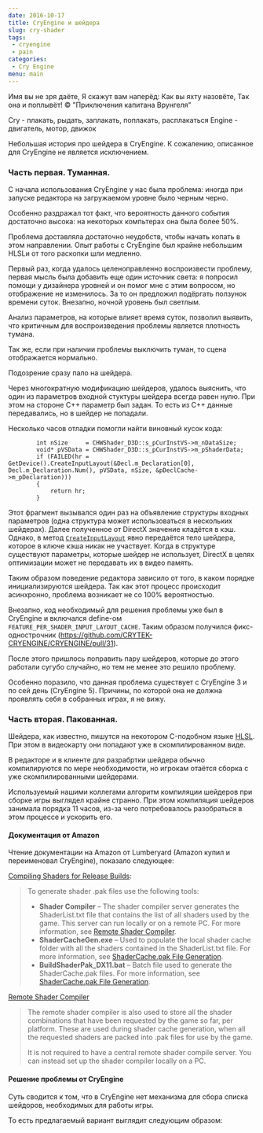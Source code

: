 ```yaml
---
date: 2016-10-17
title: CryEngine и шейдера
slug: cry-shader
tags:
 - cryengine
 - pain
categories:
 - Cry Engine
menu: main
---
```


Имя вы не зря даёте,
Я скажут вам наперёд:
Как вы яхту назовёте,
Так она и поплывёт!
© "Приключения капитана Врунгеля"

Cry - плакать, рыдать, заплакать, поплакать, расплакаться
Engine - двигатель, мотор, движок

Небольшая история про шейдера в CryEngine. К сожалению, описанное для CryEngine не является исключением.

<!--more-->

### Часть первая. Туманная.

С начала использования CryEngine у нас была проблема: иногда при запуске редактора на загружаемом уровне было черным черно.

Особенно раздражал тот факт, что вероятность данного события достаточно высока: на некоторых компьтерах она была более 50%.

Проблема доставляла достаточно неудобств, чтобы начать копать в этом направлении. Опыт работы с CryEngine был крайне небольшим HLSLи от того раскопки шли медленно.

Первый раз, когда удалось целеноправленно воспроизвести проблему, первая мысль была добавить еще один источник света: я попросил помощи у дизайнера уровней и он помог мне с этим вопросом, но отображение не изменилось. За то он предложил подёргать ползунок времени суток. Внезапно, ночной уровень был светлым.

Анализ параметров, на которые влияет время суток, позволил выявить, что критичным для воспроизведения проблемы является плотность тумана.

Так же, если при наличии проблемы выключить туман, то сцена отображается нормально.

Подозрение сразу пало на шейдера.

Через многократную модификацию шейдеров, удалось выяснить, что один из параметров входной стуктуры шейдера всегда равен нулю. При этом на стороне C++ параметр был задан. То есть из C++ данные передавались, но в шейдер не попадали.

Несколько часов отладки помогли найти виновный кусок кода:
```
        int nSize     = CHWShader_D3D::s_pCurInstVS->m_nDataSize;
        void* pVSData = CHWShader_D3D::s_pCurInstVS->m_pShaderData;
        if (FAILED(hr = GetDevice().CreateInputLayout(&Decl.m_Declaration[0], Decl.m_Declaration.Num(), pVSData, nSize, &pDeclCache->m_pDeclaration)))
        {
            return hr;
        }
```
Этот фрагмент вызывался один раз на объявление структуры входных параметров (одна структура может использоваться в нескольких шейдерах). Далее полученное от DirectX значение кладётся в кэш. Однако, в метод [`CreateInputLayout`](https://msdn.microsoft.com/ru-ru/library/windows/desktop/ff476512(v=vs.85).aspx) явно передаётся тело шейдера, которое в ключе кэша никак не участвует. Когда в структуре существуют параметры, которые шейдер не использует, DirectX в целях оптимизации может не передавать их в видео память.

Таким образом поведение редактора зависило от того, в каком порядке инициализируются шейдера. Так как этот процесс происходит асинхронно, проблема возникает не со 100% вероятностью.

Внезапно, код необходимый для решения проблемы уже был в CryEngine и включался define-ом `FEATURE_PER_SHADER_INPUT_LAYOUT_CACHE`. Таким образом получился фикс-однострочник (https://github.com/CRYTEK-CRYENGINE/CRYENGINE/pull/31).

После этого пришлось поправить пару шейдеров, которые до этого работали сугубо случайно, но тем не менее это решило проблему.

Особенно поразило, что данная проблема существует с CryEngine 3 и по сей день (CryEngine 5). Причины, по которой она не должна проявлять себя в собранных играх, я не вижу.

### Часть вторая. Пакованная.

Шейдера, как известно, пишутся на некотором C-подобном языке [HLSL](https://ru.wikipedia.org/wiki/HLSL). При этом в видеокарту они попадают уже в скомпилированном виде.

В редакторе и в клиенте для разрабртки шейдера обычно компилируются по мере необходимости, но игрокам отаётся сборка с уже скомпилированными шейдерами.

Используемый нашими коллегами алгоритм компиляции шейдеров при сборке игры выглядел крайне странно. При этом компиляция шейдеров занимала порядка 11 часов, из-за чего потребовалось разобраться в этом процессе и ускорить его.

#### Документация от Amazon

Чтение документации на Amazon от Lumberyard (Amazon купил и переименовал CryEngine), показало следующее:

[Compiling Shaders for Release Builds](http://docs.aws.amazon.com/lumberyard/latest/userguide/asset-pipeline-shader-compilation.html):

> To generate shader .pak files use the following tools:
> 
> * **Shader Compiler** – The shader compiler server generates the ShaderList.txt file that contains the list of all shaders used by the game. This server can run locally or on a remote PC. For more information, see [Remote Shader Compiler](http://docs.aws.amazon.com/lumberyard/latest/userguide/mat-shaders-custom-dev-remote-compiler.html).
> * **ShaderCacheGen.exe** – Used to populate the local shader cache folder with all the shaders contained in the ShaderList.txt file. For more information, see [ShaderCache.pak File Generation](http://docs.aws.amazon.com/lumberyard/latest/userguide/mat-shaders-custom-dev-cache-intro.html#mat-shaders-custom-dev-cache-generation).
> * **BuildShaderPak_DX11.bat** – Batch file used to generate the ShaderCache.pak files. For more information, see [ShaderCache.pak File Generation](http://docs.aws.amazon.com/lumberyard/latest/userguide/mat-shaders-custom-dev-cache-intro.html#mat-shaders-custom-dev-cache-generation).

[Remote Shader Compiler](http://docs.aws.amazon.com/lumberyard/latest/userguide/mat-shaders-custom-dev-remote-compiler.html)

> The remote shader compiler is also used to store all the shader combinations that have been requested by the game so far, per platform. These are used during shader cache generation, when all the requested shaders are packed into .pak files for use by the game.
>
> It is not required to have a central remote shader compile server. You can instead set up the shader compiler locally on a PC.

#### Решение проблемы от CryEngine

Суть сводится к том, что в CryEngine нет механизма для сбора списка шейдоров, необходимых для работы игры.

То есть предлагаемый вариант выглядит следующим образом:
